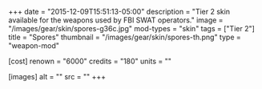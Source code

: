 +++
date = "2015-12-09T15:51:13-05:00"
description = "Tier 2 skin available for the weapons used by FBI SWAT operators."
image = "/images/gear/skin/spores-g36c.jpg"
mod-types = "skin"
tags = ["Tier 2"]
title = "Spores"
thumbnail = "/images/gear/skin/spores-th.png"
type = "weapon-mod"

[cost]
  renown = "6000"
  credits = "180"
  units = ""

[images]
  alt = ""
  src = ""
+++
